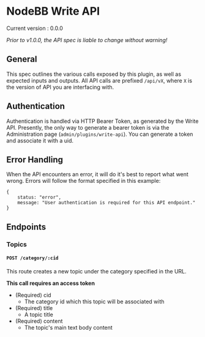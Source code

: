 # NodeBB Write API

Current version : 0.0.0

*Prior to v1.0.0, the API spec is liable to change without warning!*

## General

This spec outlines the various calls exposed by this plugin, as well as expected inputs and outputs.
All API calls are prefixed `/api/vX`, where `X` is the version of API you are interfacing with.

## Authentication

Authentication is handled via HTTP Bearer Token, as generated by the Write API. Presently, the only way to generate a bearer token is via the Administration page (`admin/plugins/write-api`). You can generate a token and associate it with a uid.

## Error Handling

When the API encounters an error, it will do it's best to report what went wrong.
Errors will follow the format specified in this example:

    {
        status: "error",
        message: "User authentication is required for this API endpoint."
    }

## Endpoints

### Topics

#### `POST /category/:cid`

This route creates a new topic under the category specified in the URL.

**This call requires an access token**

* (Required) cid
    * The category id which this topic will be associated with
* (Required) title
    * A topic title
* (Required) content
    * The topic's main text body content

